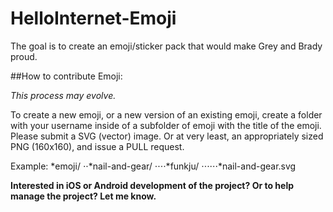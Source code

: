 # HelloInternet-Emoji
The goal is to create an emoji/sticker pack that would make Grey and Brady proud.

##How to contribute Emoji:

_This process may evolve._

To create a new emoji, or a new version of an existing emoji, create a folder with your username inside of a subfolder of emoji with the title of the emoji. Please submit a SVG (vector) image. Or at very least, an appropriately sized PNG (160x160), and issue a PULL request.

Example:
*emoji/
⋅⋅*nail-and-gear/
⋅⋅⋅⋅*funkju/
⋅⋅⋅⋅⋅⋅*nail-and-gear.svg


**Interested in iOS or Android development of the project? Or to help manage the project? Let me know.**
